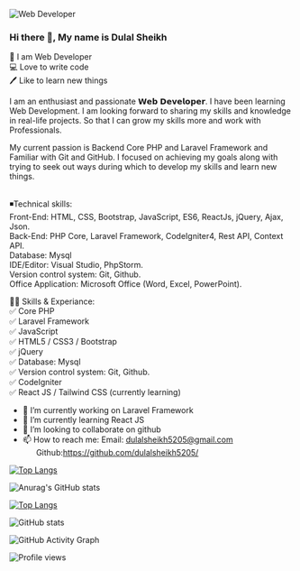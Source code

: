 ![Web Developer](https://media.licdn.com/dms/image/D4D16AQEk-PjUBwtWIw/profile-displaybackgroundimage-shrink_350_1400/0/1672087295248?e=1688601600&v=beta&t=_583jhM1UoFPfKAEUDN3ao4qLhDDcoaAYjvJuanCoJU)



### Hi there 👋, My name is Dulal Sheikh </br>
👑 I am Web Developer </br>
💻 Love to write code </br>
🖊️ Like to learn new things </br>


I am an enthusiast and passionate 𝗪𝗲𝗯 𝗗𝗲𝘃𝗲𝗹𝗼𝗽𝗲𝗿. I have been learning Web Development. I am looking forward to sharing my skills and knowledge in real-life projects. So that I can grow my skills more and work with Professionals. </br>

My current passion is Backend Core PHP and Laravel Framework and Familiar with Git and GitHub. I focused on achieving my goals along with trying to seek out ways during which to develop my skills and learn new things. </br></br>

◾Technical skills: </br>
Front-End: HTML, CSS, Bootstrap, JavaScript, ES6, ReactJs, jQuery, Ajax, Json. </br>
Back-End: PHP Core, Laravel Framework, CodeIgniter4, Rest API, Context API. </br>
Database: Mysql </br>
IDE/Editor: Visual Studio, PhpStorm.</br>
Version control system: Git, Github. </br>
Office Application: Microsoft Office (Word, Excel, PowerPoint). </br>


👨‍💻 Skills & Experiance: </br>
✅ Core PHP </br>
✅ Laravel Framework </br>
✅ JavaScript </br>
✅ HTML5 / CSS3 / Bootstrap </br>
✅ jQuery </br>
✅ Database: Mysql </br>
✅ Version control system: Git, Github. </br>
✅ CodeIgniter </br>
✅ React JS / Tailwind CSS (currently learning) </br>


- 🔭 I’m currently working on Laravel Framework 
- 🌱 I’m currently learning React JS 
- 👯 I’m looking to collaborate on github 
- 📫 How to reach me:       Email: dulalsheikh5205@gmail.com </br> &nbsp;&nbsp;&nbsp;&nbsp;&nbsp;&nbsp;Github:https://github.com/dulalsheikh5205/ 



[![Top Langs](https://github-readme-stats.vercel.app/api/top-langs/?username=anuraghazra&layout=compact)](https://github.com/anuraghazra/github-readme-stats)</br>

![Anurag's GitHub stats](https://github-readme-stats.vercel.app/api?username=anuraghazra&show_icons=true&theme=radical) 

[![Top Langs](https://github-readme-stats.vercel.app/api/top-langs/?username=https://github.com/dulalsheikh5205/)](https://github.com/anuraghazra/github-readme-stats)

![GitHub stats](https://github-readme-stats.vercel.app/api?username=https://github.com/dulalsheikh5205/&show_icons=true)  

![GitHub Activity Graph](https://activity-graph.herokuapp.com/graph?username=https://github.com/dulalsheikh5205/)  

![Profile views](https://gpvc.arturio.dev/https://github.com/dulalsheikh5205/)  


